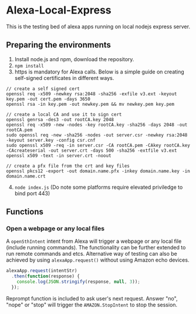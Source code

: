 # Alexa-Local-Express
This is the testing bed of alexa apps running on local nodejs express server.
## Preparing the environments
1. Install node.js and npm, download the repository.
2. `npm install`
3. https is mandatory for Alexa calls. Below is a simple guide on creating self-signed certificates in different ways.
```
// create a self signed cert
openssl req -x509 -newkey rsa:2048 -sha256 -exfile v3.ext -keyout key.pem -out cert.pem -days 3650
openssl rsa -in key.pem -out newkey.pem && mv newkey.pem key.pem

// create a local CA and use it to sign cert
openssl genrsa -des3 -out rootCA.key 2048
openssl req -x509 -new -nodes -key rootCA.key -sha256 -days 2048 -out rootCA.pem
sudo openssl req -new -sha256 -nodes -out server.csr -newkey rsa:2048 -keyout server.key -config csr.cnf
sudo openssl x509 -req -in server.csr -CA rootCA.pem -CAkey rootCA.key -CAcreateserial -out server.crt -days 500 -sha256 -extfile v3.ext
openssl x509 -text -in server.crt -noout

// create a pfx file from the crt and key files
openssl pkcs12 -export -out domain.name.pfx -inkey domain.name.key -in domain.name.crt
```
4. `node index.js` (Do note some platforms require elevated priviledge to bind port 443)
## Functions
### Open a webpage or any local files
A `openSthIntent` intent from Alexa will trigger a webpage or any local file (include running commands). The functionality can be further extended to run remote commands and etcs.
Alternative way of testing can also be achieved by using `alexaApp.request()` without using Amazon echo devices.
```javascript
alexaApp.request(intentStr)
  .then(function(response) {
    console.log(JSON.stringify(response, null, 3));
  });
```
Reprompt function is included to ask user's next request. Answer "no", "nope" or "stop" will trigger the `AMAZON.StopIntent` to stop the session.

